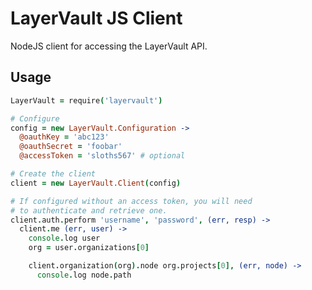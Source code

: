 # LayerVault JS Client

NodeJS client for accessing the LayerVault API.

## Usage

``` coffeescript
LayerVault = require('layervault')

# Configure
config = new LayerVault.Configuration ->
  @oauthKey = 'abc123'
  @oauthSecret = 'foobar'
  @accessToken = 'sloths567' # optional

# Create the client
client = new LayerVault.Client(config)

# If configured without an access token, you will need
# to authenticate and retrieve one.
client.auth.perform 'username', 'password', (err, resp) ->
  client.me (err, user) ->
    console.log user
    org = user.organizations[0]

    client.organization(org).node org.projects[0], (err, node) ->
      console.log node.path
```